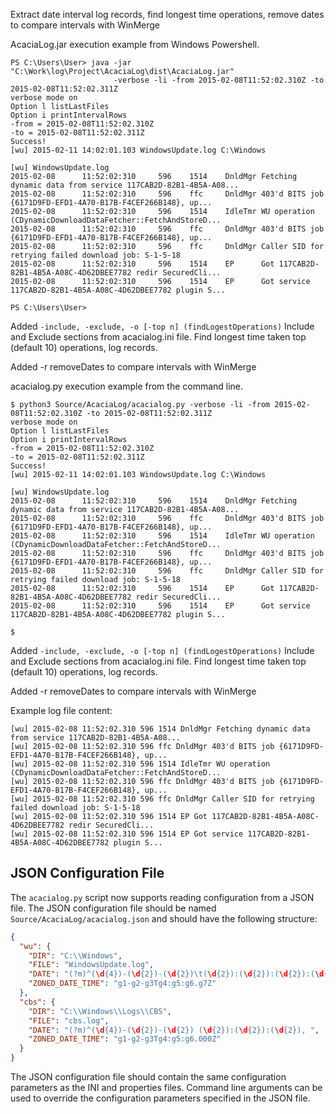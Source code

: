 Extract date interval log records, find longest time operations, remove dates to compare intervals with WinMerge

AcaciaLog.jar execution example from Windows Powershell.

````
PS C:\Users\User> java -jar "C:\Work\log\Project\AcaciaLog\dist\AcaciaLog.jar"
                       -verbose -li -from 2015-02-08T11:52:02.310Z -to 2015-02-08T11:52:02.311Z
verbose mode on
Option l listLastFiles
Option i printIntervalRows
-from = 2015-02-08T11:52:02.310Z
-to = 2015-02-08T11:52:02.311Z
Success!
[wu] 2015-02-11 14:02:01.103 WindowsUpdate.log C:\Windows

[wu] WindowsUpdate.log
2015-02-08      11:52:02:310     596    1514    DnldMgr Fetching dynamic data from service 117CAB2D-82B1-4B5A-A08...
2015-02-08      11:52:02:310     596    ffc     DnldMgr 403'd BITS job {6171D9FD-EFD1-4A70-B17B-F4CEF266B148}, up...
2015-02-08      11:52:02:310     596    1514    IdleTmr WU operation (CDynamicDownloadDataFetcher::FetchAndStoreD...
2015-02-08      11:52:02:310     596    ffc     DnldMgr 403'd BITS job {6171D9FD-EFD1-4A70-B17B-F4CEF266B148}, up...
2015-02-08      11:52:02:310     596    ffc     DnldMgr Caller SID for retrying failed download job: S-1-5-18
2015-02-08      11:52:02:310     596    1514    EP      Got 117CAB2D-82B1-4B5A-A08C-4D62DBEE7782 redir SecuredCli...
2015-02-08      11:52:02:310     596    1514    EP      Got service 117CAB2D-82B1-4B5A-A08C-4D62DBEE7782 plugin S...

PS C:\Users\User>
````

Added `-include, -exclude, -o [-top n] (findLogestOperations)`
Include and Exclude sections from acacialog.ini file.
Find longest time taken top (default 10) operations, log records.

Added -r removeDates to compare intervals with WinMerge

acacialog.py execution example from the command line.

````
$ python3 Source/AcaciaLog/acacialog.py -verbose -li -from 2015-02-08T11:52:02.310Z -to 2015-02-08T11:52:02.311Z
verbose mode on
Option l listLastFiles
Option i printIntervalRows
-from = 2015-02-08T11:52:02.310Z
-to = 2015-02-08T11:52:02.311Z
Success!
[wu] 2015-02-11 14:02:01.103 WindowsUpdate.log C:\Windows

[wu] WindowsUpdate.log
2015-02-08      11:52:02:310     596    1514    DnldMgr Fetching dynamic data from service 117CAB2D-82B1-4B5A-A08...
2015-02-08      11:52:02:310     596    ffc     DnldMgr 403'd BITS job {6171D9FD-EFD1-4A70-B17B-F4CEF266B148}, up...
2015-02-08      11:52:02:310     596    1514    IdleTmr WU operation (CDynamicDownloadDataFetcher::FetchAndStoreD...
2015-02-08      11:52:02:310     596    ffc     DnldMgr 403'd BITS job {6171D9FD-EFD1-4A70-B17B-F4CEF266B148}, up...
2015-02-08      11:52:02:310     596    ffc     DnldMgr Caller SID for retrying failed download job: S-1-5-18
2015-02-08      11:52:02:310     596    1514    EP      Got 117CAB2D-82B1-4B5A-A08C-4D62DBEE7782 redir SecuredCli...
2015-02-08      11:52:02:310     596    1514    EP      Got service 117CAB2D-82B1-4B5A-A08C-4D62DBEE7782 plugin S...

$ 
````

Added `-include, -exclude, -o [-top n] (findLogestOperations)`
Include and Exclude sections from acacialog.ini file.
Find longest time taken top (default 10) operations, log records.

Added -r removeDates to compare intervals with WinMerge

Example log file content:

````
[wu] 2015-02-08 11:52:02.310 596 1514 DnldMgr Fetching dynamic data from service 117CAB2D-82B1-4B5A-A08...
[wu] 2015-02-08 11:52:02.310 596 ffc DnldMgr 403'd BITS job {6171D9FD-EFD1-4A70-B17B-F4CEF266B148}, up...
[wu] 2015-02-08 11:52:02.310 596 1514 IdleTmr WU operation (CDynamicDownloadDataFetcher::FetchAndStoreD...
[wu] 2015-02-08 11:52:02.310 596 ffc DnldMgr 403'd BITS job {6171D9FD-EFD1-4A70-B17B-F4CEF266B148}, up...
[wu] 2015-02-08 11:52:02.310 596 ffc DnldMgr Caller SID for retrying failed download job: S-1-5-18
[wu] 2015-02-08 11:52:02.310 596 1514 EP Got 117CAB2D-82B1-4B5A-A08C-4D62DBEE7782 redir SecuredCli...
[wu] 2015-02-08 11:52:02.310 596 1514 EP Got service 117CAB2D-82B1-4B5A-A08C-4D62DBEE7782 plugin S...
````

## JSON Configuration File

The `acacialog.py` script now supports reading configuration from a JSON file. The JSON configuration file should be named `Source/AcaciaLog/acacialog.json` and should have the following structure:

```json
{
  "wu": {
    "DIR": "C:\\Windows",
    "FILE": "WindowsUpdate.log",
    "DATE": "(?m)^(\d{4})-(\d{2})-(\d{2})\t(\d{2}):(\d{2}):(\d{2}):(\d{3})\t",
    "ZONED_DATE_TIME": "g1-g2-g3Tg4:g5:g6.g7Z"
  },
  "cbs": {
    "DIR": "C:\\Windows\\Logs\\CBS",
    "FILE": "cbs.log",
    "DATE": "(?m)^(\d{4})-(\d{2})-(\d{2}) (\d{2}):(\d{2}):(\d{2}), ",
    "ZONED_DATE_TIME": "g1-g2-g3Tg4:g5:g6.000Z"
  }
}
```

The JSON configuration file should contain the same configuration parameters as the INI and properties files. Command line arguments can be used to override the configuration parameters specified in the JSON file.

